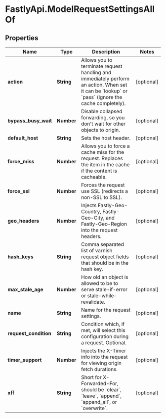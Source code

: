 # FastlyApi.ModelRequestSettingsAllOf

## Properties

Name | Type | Description | Notes
------------ | ------------- | ------------- | -------------
**action** | **String** | Allows you to terminate request handling and immediately perform an action. When set it can be &#x60;lookup&#x60; or &#x60;pass&#x60; (ignore the cache completely). | [optional] 
**bypass_busy_wait** | **Number** | Disable collapsed forwarding, so you don&#39;t wait for other objects to origin. | [optional] 
**default_host** | **String** | Sets the host header. | [optional] 
**force_miss** | **Number** | Allows you to force a cache miss for the request. Replaces the item in the cache if the content is cacheable. | [optional] 
**force_ssl** | **Number** | Forces the request use SSL (redirects a non-SSL to SSL). | [optional] 
**geo_headers** | **Number** | Injects Fastly-Geo-Country, Fastly-Geo-City, and Fastly-Geo-Region into the request headers. | [optional] 
**hash_keys** | **String** | Comma separated list of varnish request object fields that should be in the hash key. | [optional] 
**max_stale_age** | **Number** | How old an object is allowed to be to serve stale-if-error or stale-while-revalidate. | [optional] 
**name** | **String** | Name for the request settings. | [optional] 
**request_condition** | **String** | Condition which, if met, will select this configuration during a request. Optional. | [optional] 
**timer_support** | **Number** | Injects the X-Timer info into the request for viewing origin fetch durations. | [optional] 
**xff** | **String** | Short for X-Forwarded-For, should be &#x60;clear&#x60;, &#x60;leave&#x60;, &#x60;append&#x60;, &#x60;append_all&#x60;, or &#x60;overwrite&#x60;. | [optional] 


